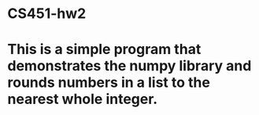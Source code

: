 # CS451-hw2
# This is a simple program that demonstrates the numpy library and rounds numbers in a list to the nearest whole integer.